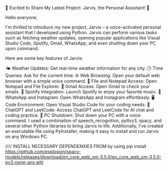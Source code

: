 🌟 Excited to Share My Latest Project: Jarvis, the Personal Assistant! 🌟

Hello everyone,

I'm thrilled to introduce my new project, Jarvis – a voice-activated personal assistant that I developed using Python. Jarvis can perform various tasks such as fetching weather updates, opening popular applications like Visual Studio Code, Spotify, Gmail, WhatsApp, and even shutting down your PC upon command.

Here are some key features of Jarvis:

🌤 Weather Updates: Get real-time weather information for any city.
🕒 Time Queries: Ask for the current time.
🌐 Web Browsing: Open your default web browser with a simple voice command.
📄 File and Notepad Access: Open Notepad and File Explorer.
📧 Gmail Access: Open Gmail to check your emails.
🎵 Spotify Integration: Launch Spotify to enjoy your favorite music.
📱 WhatsApp and Instagram: Open WhatsApp and Instagram effortlessly.
🖥 Code Environment: Open Visual Studio Code for your coding needs.
🤖 ChatGPT and LeetCode: Access ChatGPT and LeetCode for AI chat and coding practice.
🔌 PC Shutdown: Shut down your PC with a voice command.
I used a combination of speech_recognition, pyttsx3, spacy, and several other Python libraries to bring Jarvis to life. Additionally, I've created an executable file using PyInstaller, making it easy to install and run Jarvis on any Windows PC.

//// INSTALL NECESSARY DEPENDENXIES FROM  by using pip install https://github.com/explosion/spacy-models/releases/download/en_core_web_sm-3.5.0/en_core_web_sm-3.5.0-py3-none-any.whl
